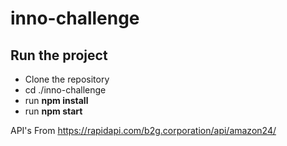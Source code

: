 # inno-challenge

## Run the project

* Clone the repository 
* cd ./inno-challenge
* run __npm install__
* run __npm start__

API's From  https://rapidapi.com/b2g.corporation/api/amazon24/
